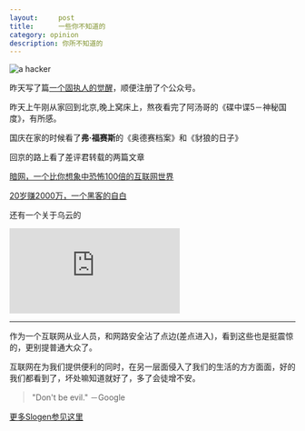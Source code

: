 ```yaml
---
layout:     post
title:      一些你不知道的
category: opinion
description: 你所不知道的
---
```

<img data-layzr="/images/2015_10/hacker.pic.jpg" alt="a hacker"/>

昨天写了篇[一个固执人的觉醒](http://dhong.co/a-stubborn-man-s-awareness/)，顺便注册了个公众号。

昨天上午刚从家回到北京,晚上窝床上，熬夜看完了阿汤哥的《碟中谍5－神秘国度》，有所感。

国庆在家的时候看了<b>弗·福赛斯</b>的《奥德赛档案》和《豺狼的日子》

回京的路上看了差评君转载的两篇文章

[暗网，一个比你想象中恐怖100倍的互联网世界](http://mp.weixin.qq.com/s?__biz=MzA5NDc1NzQ4MA==&mid=208593092&idx=1&sn=869f878c149e82d3feeffac3ca6870f7&scene=1&srcid=1006qwpkRYbKKzApxRYq2ySI&key=2877d24f51fa5384ec552fa444e18f9f3b951d2ca24566083c8536b065300eaa36a3e4dd6db2b1fcdad2c7e04166dfd4&ascene=0&uin=MjgxMTg3ODQ2MQ%3D%3D&devicetype=&version=11020201&pass_ticket=QflcQ2eRa%2FGiYIgXCE3G%2FsM3%2Bo%2FveqdlUcsbUPKrHQ%2FiXVwhpZJ4Y%2FAN4EmHELp3)

[20岁赚2000万，一个黑客的自白](http://mp.weixin.qq.com/s?__biz=MzA5NDc1NzQ4MA==&mid=208623155&idx=1&sn=d177b9a60d31c303ba7de95cdc070b63&scene=1&srcid=1003voefIyFNQn1AlBK9buZQ&key=2877d24f51fa5384e7eddef0368de51e318a9028128228de1fba18d178c95d6285348326e136ae3ec085673694abb556&ascene=0&uin=MjgxMTg3ODQ2MQ%3D%3D&devicetype=&version=11020201&pass_ticket=QflcQ2eRa%2FGiYIgXCE3G%2FsM3%2Bo%2FveqdlUcsbUPKrHQ%2FiXVwhpZJ4Y%2FAN4EmHELp3)

还有一个关于乌云的
<iframe height="auto" width="auto" src="http://player.youku.com/embed/XMTM0NjgxMzE1Mg==" frameborder=0 allowfullscreen></iframe>

---
作为一个互联网从业人员，和网路安全沾了点边(差点进入)，看到这些也是挺震惊的，更别提普通大众了。

互联网在为我们提供便利的同时，在另一层面侵入了我们的生活的方方面面，好的我们都看到了，坏处嘛知道就好了，多了会徒增不安。

> "Don't be evil." －Google

[更多Slogen参见这里](http://www.douban.com/note/229218649/)

